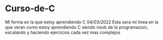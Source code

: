 # Curso-de-C
Mi forma en la que estoy aprendiendo C 04/03/2022
Esta sera mi linea en la que veran como estoy aprendiendo C siendo noob de la programacion, escalando y haciendo ejercicios cada vez mas complejos
